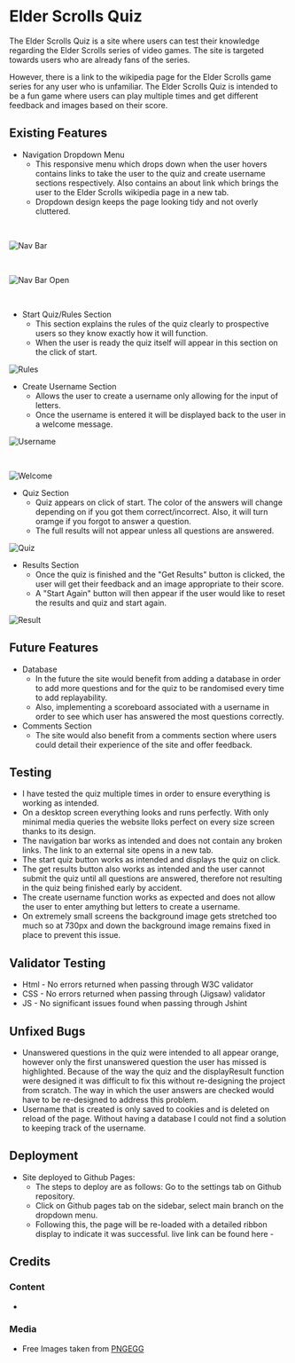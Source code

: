 # Elder Scrolls Quiz

The Elder Scrolls Quiz is a site where users can test their knowledge regarding the Elder Scrolls series of video games. 
The site is targeted towards users who are already fans of the series. 

However, there is a link to the wikipedia page for the Elder Scrolls game series for any user who is unfamiliar. The Elder Scrolls Quiz is intended to be a fun game where users can play multiple times 
and get different feedback and images based on their score. 

## Existing Features 
- Navigation Dropdown Menu
    - This responsive menu which drops down when the user hovers contains links to take the user to the quiz and create username sections respectively. Also contains an about link which brings the user to the Elder Scrolls wikipedia page in a new tab.
    - Dropdown design keeps the page looking tidy and not overly cluttered.
<br/>

![Nav Bar](/assets/images/menu_logo.PNG)

<br/>

![Nav Bar Open](/assets/images/menu_open.PNG)

<br/>

- Start Quiz/Rules Section
    - This section explains the rules of the quiz clearly to prospective users so they know exactly how it will function.
    - When the user is ready the quiz itself will appear in this section on the click of start.

![Rules](/assets/images/quiz_section.PNG)

- Create Username Section
    - Allows the user to create a username only allowing for the input of letters.
    - Once the username is entered it will be displayed back to the user in a welcome message.

![Username](/assets/images/username.PNG)

<br/>

![Welcome](/assets/images/welcome.PNG)

- Quiz Section
    - Quiz appears on click of start. The color of the answers will change depending on if you got them correct/incorrect. Also, it will turn oramge if you forgot to answer a question.
    - The full results will not appear unless all questions are answered.

![Quiz](/assets/images/quiz.PNG)

- Results Section
    - Once the quiz is finished and the "Get Results" button is clicked, the user will get their feedback and an image appropriate to their score.
    - A "Start Again" button will then appear if the user would like to reset the results and quiz and start again.

![Result](/assets/images/results.PNG)

## Future Features
- Database
    - In the future the site would benefit from  adding a database in order to add more questions and for the quiz to be randomised every time to add replayability.
    - Also, implementing a scoreboard associated with a username in order to see which user has answered the most questions correctly.
- Comments Section
    - The site would also benefit from a comments section where users could detail their experience of the site and offer feedback.


## Testing 

- I have tested the quiz multiple times in order to ensure everything is working as intended.
- On a desktop screen everything looks and runs perfectly. With only minimal media queries the website lloks perfect on every size screen thanks to its design.
- The navigation bar works as intended and does not contain any broken links. The link to an external site opens in a new tab.
- The start quiz button works as intended and displays the quiz on click. 
- The get results button also works as intended and the user cannot submit the quiz until all questions are answered, therefore not resulting in the quiz being finished early by accident.
- The create username function works as expected and does not allow the user to enter amything but letters to create a username.
- On extremely small screens the background image gets stretched too much so at 730px and down the background image remains fixed in place to prevent this issue.


## Validator Testing
- Html - No errors returned when passing through W3C validator
- CSS - No errors returned when passing through (Jigsaw) validator
- JS - No significant issues found when passing through Jshint

## Unfixed Bugs 
- Unanswered questions in the quiz were intended to all appear orange, however only the first unanswered question the user has missed is highlighted. Because of the way the quiz and the displayResult function were designed it was difficult to fix this without re-designing the project from scratch. The way in which the user answers are checked would have to be re-designed to address this problem.
- Username that is created is only saved to cookies and is deleted on reload of the page. Without having a database I could not find a solution to keeping track of the username. 

## Deployment 

- Site deployed to Github Pages:
    - The steps to deploy are as follows:
    Go to the settings tab on Github repository.
    - Click on Github pages tab on the sidebar, select main branch on the dropdown menu. 
    - Following this, the page will be re-loaded with a detailed ribbon display to indicate it was successful. 
    live link can be found here - 

## Credits 
### Content
- 

### Media
- Free Images taken from [PNGEGG](https://www.pngegg.com/en/search?q=skyrim)